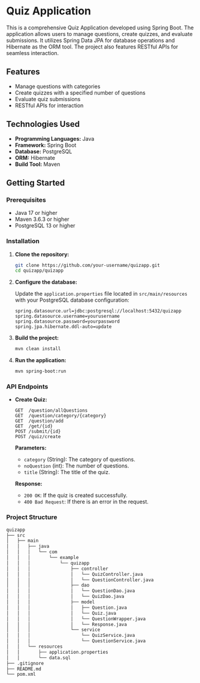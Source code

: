 # Quiz Application

This is a comprehensive Quiz Application developed using Spring Boot. The application allows users to manage questions, create quizzes, and evaluate submissions. It utilizes Spring Data JPA for database operations and Hibernate as the ORM tool. The project also features RESTful APIs for seamless interaction.

## Features

- Manage questions with categories
- Create quizzes with a specified number of questions
- Evaluate quiz submissions
- RESTful APIs for interaction

## Technologies Used

- **Programming Languages:** Java
- **Framework:** Spring Boot
- **Database:** PostgreSQL
- **ORM:** Hibernate
- **Build Tool:** Maven

## Getting Started

### Prerequisites

- Java 17 or higher
- Maven 3.6.3 or higher
- PostgreSQL 13 or higher

### Installation

1. **Clone the repository:**

    ```bash
    git clone https://github.com/your-username/quizapp.git
    cd quizapp/quizapp
    ```

2. **Configure the database:**

    Update the `application.properties` file located in `src/main/resources` with your PostgreSQL database configuration:

    ```properties
    spring.datasource.url=jdbc:postgresql://localhost:5432/quizapp
    spring.datasource.username=yourusername
    spring.datasource.password=yourpassword
    spring.jpa.hibernate.ddl-auto=update
    ```

3. **Build the project:**

    ```bash
    mvn clean install
    ```

4. **Run the application:**

    ```bash
    mvn spring-boot:run
    ```

### API Endpoints

- **Create Quiz:**

    ```http
    GET  /question/allQuestions
    GET  /question/category/{category}
    GET  /question/add
    GET  /get/{id}
    POST /submit/{id}
    POST /quiz/create
    ```

    **Parameters:**

    - `category` (String): The category of questions.
    - `noQuestion` (int): The number of questions.
    - `title` (String): The title of the quiz.

    **Response:**

    - `200 OK`: If the quiz is created successfully.
    - `400 Bad Request`: If there is an error in the request.

### Project Structure

```bash
quizapp
├── src
│   ├── main
│   │   ├── java
│   │   │   └── com
│   │   │       └── example
│   │   │           └── quizapp
│   │   │               ├── controller
│   │   │               │   └── QuizController.java
│   │   │               │   └── QuestionController.java
│   │   │               ├── dao
│   │   │               │   └── QuestionDao.java
│   │   │               │   └── QuizDao.java
│   │   │               ├── model
│   │   │               │   ├── Question.java
│   │   │               │   └── Quiz.java
│   │   │               │   └── QuestionWrapper.java
│   │   │               │   └── Response.java
│   │   │               └── service
│   │   │                   └── QuizService.java
│   │   │                   └── QuestionService.java
│   │   └── resources
│   │       ├── application.properties
│   │       └── data.sql
├── .gitignore
├── README.md
└── pom.xml
